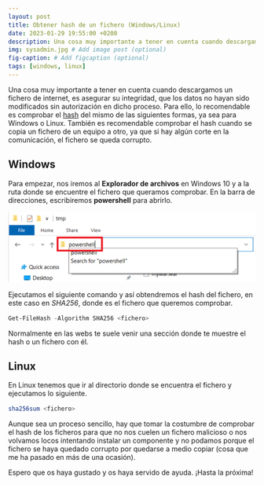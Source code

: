 ```yaml
---
layout: post
title: Obtener hash de un fichero (Windows/Linux)
date: 2023-01-29 19:55:00 +0200
description: Una cosa muy importante a tener en cuenta cuando descargamos un fichero de internet, es asegurar su integridad.
img: sysadmin.jpg # Add image post (optional)
fig-caption: # Add figcaption (optional)
tags: [windows, linux]
---
```


Una cosa muy importante a tener en cuenta cuando descargamos un fichero de internet, es asegurar su integridad, que los datos no hayan sido modificados sin autorización en dicho proceso. Para ello, lo recomendable es comprobar el [hash](https://cau.sci.uma.es/faq/index.php?solution_id=1181) del mismo de las siguientes formas, ya sea para Windows o Linux. También es recomendable comprobar el hash cuando se copia un fichero de un equipo a otro, ya que si hay algún corte en la comunicación, el fichero se queda corrupto.

## Windows

Para empezar, nos iremos al **Explorador de archivos** en Windows 10 y a la ruta donde se encuentre el fichero que queramos comprobar. En la barra de direcciones, escribiremos **powershell** para abrirlo.

![explorador](..\assets\img\posts\powershell.png)

Ejecutamos el siguiente comando y así obtendremos el hash del fichero, en este caso en _SHA256_, donde <fichero> es el fichero que queremos comprobar.

```powershell
Get-FileHash -Algorithm SHA256 <fichero>
```

Normalmente en las webs te suele venir una sección donde te muestre el hash o un fichero con él.

## Linux

En Linux tenemos que ir al directorio donde se encuentra el fichero y ejecutamos lo siguiente.

```bash
sha256sum <fichero>
```

Aunque sea un proceso sencillo, hay que tomar la costumbre de comprobar el hash de los ficheros para que no nos cuelen un fichero malicioso o nos volvamos locos intentando instalar un componente y no podamos porque el fichero se haya quedado corrupto por quedarse a medio copiar (cosa que me ha pasado en más de una ocasión).

Espero que os haya gustado y os haya servido de ayuda. ¡Hasta la próxima!
